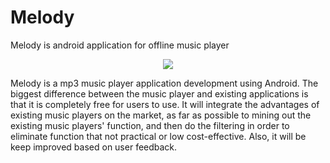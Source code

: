 # Melody
Melody is android application for offline music player

<p align="center">
  <img src="![music](https://user-images.githubusercontent.com/67824570/143303607-41b4833a-46e4-43a7-a7ed-0f635452763a.png)
"/>
</p>

Melody is a mp3 music player application development using Android. The biggest 
difference between the music player and existing applications is that it is completely 
free for users to use. It will integrate the advantages of existing music players on the 
market, as far as possible to mining out the existing music players' function, and then 
do the filtering in order to eliminate function that not practical or low cost-effective. 
Also, it will be keep improved based on user feedback.


